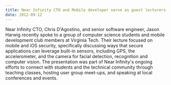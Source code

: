 ```yaml
---
title: Near Infinity CTO and Mobile developer serve as guest lecturers at Virginia Tech
date: 2012-09-12
---
```

Near Infinity CTO, Chris D'Agostino, and senior software engineer,
Jason Harwig recently spoke to a group of computer science students
and mobile development club members at Virginia Tech. Their lecture
focused on mobile and iOS security, specifically discussing ways that
secure applications can leverage built-in sensors, including GPS, the
accelerometer, and the camera for facial detection, recognition and
computer vision. The presentation was part of Near Infinity's ongoing
efforts to connect with students and the technical community through
teaching classes, hosting user group meet-ups, and speaking at local
conferences and events.